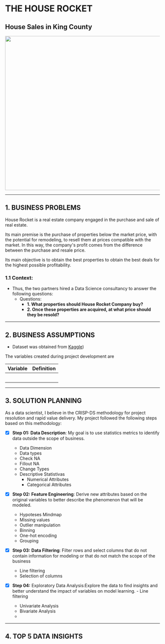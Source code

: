 # **THE HOUSE ROCKET**

## House Sales in King County

<div align="center">
<p float="left">
  <img src="/images/.jpeg" width="1000" height="500"/>
</p>
</div>

***
## 1. BUSINESS PROBLEMS

House Rocket is a real estate company engaged in the purchase and sale of real estate.

Its main premise is the purchase of properties below the market price, with the potential for remodeling, to resell them at prices compatible with the market. In this way, the company's profit comes from the difference between the purchase and resale price.

Its main objective is to obtain the best properties to obtain the best deals for the highest possible profitability.

 ### 1.1 **Context:**
 
 * Thus, the two partners hired a Data Science consultancy to answer the following questions:
      * Questions:
           * **1. What properties should House Rocket Company buy?**
           * **2. Once these properties are acquired, at what price should they be resold?**
           
***           
## 2. BUSINESS ASSUMPTIONS

* Dataset was obtained from [Kaggle](https://www.kaggle.com/datasets/shivachandel/kc-house-data)) 

The variables created during project development are

Variable | Definition
:------------: | :-------------:
| | |
| | |
| | |
| | |
| | |

***
## 3. SOLUTION PLANNING

As a data scientist, I believe in the CRISP-DS methodology for project resolution and rapid value delivery. My project followed the following steps based on this methodology:

- [x] **Step 01:** **Data Description**:  My goal is to use statistics metrics to identify data outside the scope of business.
  - Data Dimension
  - Data types
  - Check NA
  - Fillout NA
  - Change Types
  - Descriptive Statistivas
    * Numerical Attributes
    * Categorical Attributes

- [x] **Step 02:** **Feature Engineering**: Derive new attributes based on the original variables to better describe the phenomenon that will be modeled.
  - Hypoteses Mindmap
  - Missing values
  - Outlier manipulation
  - Binning
  - One-hot encoding
  - Grouping

- [x] **Step 03:** **Data Filtering**: Filter rows and select columns that do not contain information for modeling or that do not match the scope of the business
  - Line filtering
  - Selection of columns

- [x] **Step 04:** Exploratory Data Analysis:Explore the data to find insights and better understand the impact of variables on model learning. - Line filtering
  - Univariate Analysis
  - Bivariate Analysis
  - 

***
## 4. TOP 5 DATA INSIGHTS

